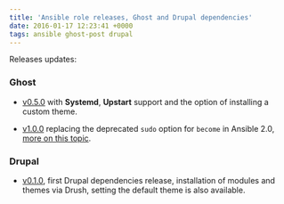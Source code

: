 ```yaml
---
title: 'Ansible role releases, Ghost and Drupal dependencies'
date: 2016-01-17 12:23:41 +0000
tags: ansible ghost-post drupal
---
```

Releases updates:

### Ghost

- [v0.5.0](https://github.com/javaguirre/ghost-ansible/tree/v0.5.0) with **Systemd**, **Upstart** support and the option of installing a custom theme.

- [v1.0.0](https://github.com/javaguirre/ghost-ansible/tree/v1.0.0) replacing the deprecated `sudo` option for `become` in Ansible 2.0, [more on this topic](http://docs.ansible.com/ansible/become.html).

### Drupal

- [v0.1.0](https://github.com/javaguirre/ansible-drupal-dependencies-role/tree/v0.1.0), first Drupal dependencies release, installation of modules and themes via Drush, setting the default theme is also available.

